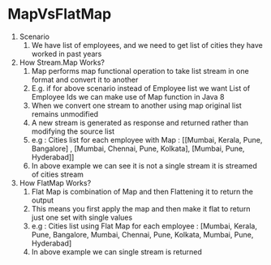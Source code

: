 # MapVsFlatMap

1. Scenario
    1. We have list of employees, and we need to get list of cities they have worked in past years
2. How Stream.Map Works?
    1. Map performs map functional operation to take list stream in one format and convert it to another
    2. E.g. if for above scenario instead of Employee list we want List of Employee Ids we can make use of Map function
       in Java 8
    3. When we convert one stream to another using map original list remains unmodified
    4. A new stream is generated as response and returned rather than modifying the source list
    5. e.g : Cities list for each employee with Map  : [[Mumbai, Kerala, Pune, Bangalore]
       , [Mumbai, Chennai, Pune, Kolkata], [Mumbai, Pune, Hyderabad]]
    6. In above example we can see it is not a single stream it is streamed of cities stream
3. How FlatMap Works?
    1. Flat Map is combination of Map and then Flattening it to return the output
    2. This means you first apply the map and then make it flat to return just one set with single values
    3. e.g : Cities list using Flat Map for each
       employee :  [Mumbai, Kerala, Pune, Bangalore, Mumbai, Chennai, Pune, Kolkata, Mumbai, Pune, Hyderabad]
    4. In above example we can single stream is returned